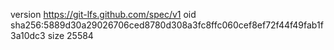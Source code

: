 version https://git-lfs.github.com/spec/v1
oid sha256:5889d30a29026706ced8780d308a3fc8ffc060cef8ef72f44f49fab1f3a10dc3
size 25584
